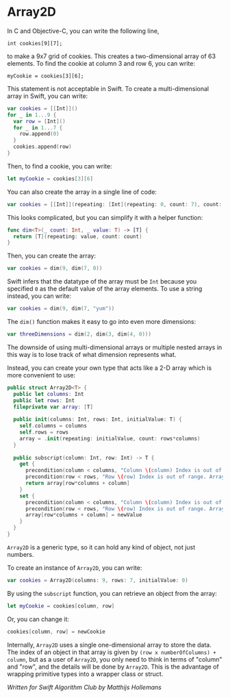 # Array2D

In C and Objective-C, you can write the following line,

	int cookies[9][7];
	
to make a 9x7 grid of cookies. This creates a two-dimensional array of 63 elements. To find the cookie at column 3 and row 6, you can write:

	myCookie = cookies[3][6];
	
This statement is not acceptable in Swift. To create a multi-dimensional array in Swift, you can write:

```swift
var cookies = [[Int]]()
for _ in 1...9 {
  var row = [Int]()
  for _ in 1...7 {
    row.append(0)
  }
  cookies.append(row)
}
```

Then, to find a cookie, you can write:

```swift
let myCookie = cookies[3][6]
```

You can also create the array in a single line of code:

```swift
var cookies = [[Int]](repeating: [Int](repeating: 0, count: 7), count: 9)
```

This looks complicated, but you can simplify it with a helper function:

```swift
func dim<T>(_ count: Int, _ value: T) -> [T] {
  return [T](repeating: value, count: count)
}
```

Then, you can create the array:

```swift
var cookies = dim(9, dim(7, 0))
```

Swift infers that the datatype of the array must be `Int` because you specified `0` as the default value of the array elements. To use a string instead, you can write:

```swift
var cookies = dim(9, dim(7, "yum"))
```

The `dim()` function makes it easy to go into even more dimensions:

```swift
var threeDimensions = dim(2, dim(3, dim(4, 0)))
```

The downside of using multi-dimensional arrays or multiple nested arrays in this way is to lose track of what dimension represents what.

Instead, you can create your own type that acts like a 2-D array which is more convenient to use:

```swift
public struct Array2D<T> {
  public let columns: Int
  public let rows: Int
  fileprivate var array: [T]
  
  public init(columns: Int, rows: Int, initialValue: T) {
    self.columns = columns
    self.rows = rows
    array = .init(repeating: initialValue, count: rows*columns)
  }
  
  public subscript(column: Int, row: Int) -> T {
    get {
      precondition(column < columns, "Column \(column) Index is out of range. Array<T>(columns: \(columns), rows:\(rows))")
      precondition(row < rows, "Row \(row) Index is out of range. Array<T>(columns: \(columns), rows:\(rows))")
      return array[row*columns + column]
    }
    set {
      precondition(column < columns, "Column \(column) Index is out of range. Array<T>(columns: \(columns), rows:\(rows))")
      precondition(row < rows, "Row \(row) Index is out of range. Array<T>(columns: \(columns), rows:\(rows))")
      array[row*columns + column] = newValue
    }
  }
}
```

`Array2D` is a generic type, so it can hold any kind of object, not just numbers.

To create an instance of `Array2D`, you can write:

```swift
var cookies = Array2D(columns: 9, rows: 7, initialValue: 0)
```

By using the `subscript` function, you can retrieve an object from the array:

```swift
let myCookie = cookies[column, row]
```

Or, you can change it:

```swift
cookies[column, row] = newCookie
```

Internally, `Array2D` uses a single one-dimensional array to store the data. The index of an object in that array is given by `(row x numberOfColumns) + column`, but as a user of `Array2D`, you only need to think in terms of "column" and "row", and the details will be done by `Array2D`. This is the advantage of wrapping primitive types into a wrapper class or struct.

*Written for Swift Algorithm Club by Matthijs Hollemans*
